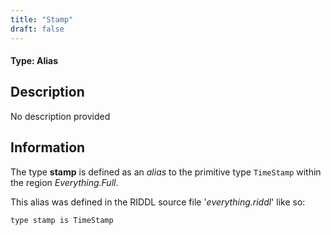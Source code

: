 ```yaml
---
title: "Stamp"
draft: false
---
```


#### Type: Alias

## Description
No description provided

## Information
The type **stamp** is defined as an _alias_ to the primitive type `TimeStamp` within the region _Everything.Full_.

This alias was defined in the RIDDL source file '_everything.riddl_' like so:
```riddl
type stamp is TimeStamp
```
